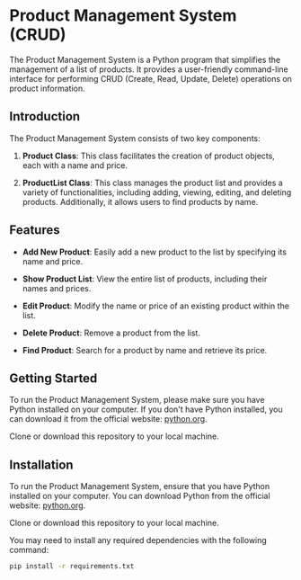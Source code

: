 # Product Management System (CRUD)

The Product Management System is a Python program that simplifies the management of a list of products. It provides a user-friendly command-line interface for performing CRUD (Create, Read, Update, Delete) operations on product information.

## Introduction

The Product Management System consists of two key components:

1. **Product Class**: This class facilitates the creation of product objects, each with a name and price.

2. **ProductList Class**: This class manages the product list and provides a variety of functionalities, including adding, viewing, editing, and deleting products. Additionally, it allows users to find products by name.

## Features

- **Add New Product**: Easily add a new product to the list by specifying its name and price.

- **Show Product List**: View the entire list of products, including their names and prices.

- **Edit Product**: Modify the name or price of an existing product within the list.

- **Delete Product**: Remove a product from the list.

- **Find Product**: Search for a product by name and retrieve its price.

## Getting Started

To run the Product Management System, please make sure you have Python installed on your computer. If you don't have Python installed, you can download it from the official website: [python.org](https://www.python.org/downloads).

Clone or download this repository to your local machine.

## Installation

To run the Product Management System, ensure that you have Python installed on your computer. You can download Python from the official website: [python.org](https://www.python.org/downloads).

Clone or download this repository to your local machine.

You may need to install any required dependencies with the following command:

```bash
pip install -r requirements.txt
